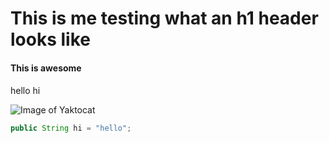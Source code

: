 # <h1> This is me testing what an h1  header looks like 
#### This is awesome <h4>
hello hi

![Image of Yaktocat](https://octodex.github.com/images/yaktocat.png)

``` java
public String hi = "hello";
```
